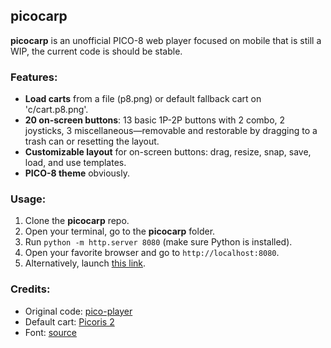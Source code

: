 ## picocarp

**picocarp** is an unofficial PICO-8 web player focused on mobile that is still a WIP, the current code is should be stable.

### Features:

- **Load carts** from a file (p8.png) or default fallback cart on 'c/cart.p8.png'.
- **20 on-screen buttons**: 13 basic 1P-2P buttons with 2 combo, 2 joysticks, 3 miscellaneous—removable and restorable by dragging to a trash can or resetting the layout.
- **Customizable layout** for on-screen buttons: drag, resize, snap, save, load, and use templates.
- **PICO-8 theme** obviously.

### Usage:

1. Clone the **picocarp** repo.
2. Open your terminal, go to the **picocarp** folder.
3. Run `python -m http.server 8080` (make sure Python is installed).
4. Open your favorite browser and go to `http://localhost:8080`.
5. Alternatively, launch [this link](https://lan700ng.github.io/picocarp).

### Credits:

- Original code: [pico-player](https://github.com/egordorichev/pico-player)
- Default cart: [Picoris 2](https://www.lexaloffle.com/bbs/?tid=41733)
- Font: [source](https://www.lexaloffle.com/bbs/?tid=3760)
